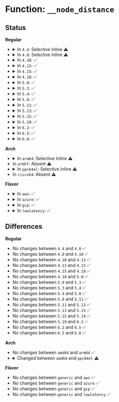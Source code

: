 # Function: <code>__node_distance</code>

## Status
<b>Regular</b>
<ul>
<li>
<details>
<summary>In <code>4.4</code>: Selective Inline ⚠️</summary>

```c
int __node_distance(int from, int to);
```

**Collision:** Unique Global

**Inline:** Selective

**Transformation:** False

**Instances:**

```
In arch/x86/mm/numa.c (ffffffff81074a70)
Location: arch/x86/mm/numa.c:429
Inline: True
Inline callers:
  - arch/x86/mm/numa.c:init_cpu_to_node
Direct callers:
  - kernel/sched/core.c:sched_domains_numa_masks_update
  - kernel/sched/core.c:find_numa_distance
  - kernel/sched/core.c:sched_init_smp
  - kernel/sched/core.c:sched_init_smp
  - kernel/sched/core.c:sched_init_smp
  - kernel/sched/core.c:sched_init_smp
  - kernel/sched/core.c:sched_init_smp
  - kernel/sched/core.c:sched_init_smp
  - kernel/sched/core.c:sched_init_smp
  - kernel/sched/fair.c:task_numa_migrate
  - kernel/sched/fair.c:task_numa_migrate
  - kernel/sched/fair.c:task_numa_fault
  - mm/page_alloc.c:build_zonelists
  - mm/page_alloc.c:build_zonelists
  - mm/page_alloc.c:build_zonelists
  - mm/page_alloc.c:get_page_from_freelist
  - mm/huge_memory.c:khugepaged
  - drivers/acpi/numa.c:acpi_map_pxm_to_online_node
  - drivers/base/node.c:node_read_distance
```
**Symbols:**

```
ffffffff81074a70-ffffffff81074aad: __node_distance (STB_GLOBAL)
```
</details>
</li>
<li>
<details>
<summary>In <code>4.8</code>: Selective Inline ⚠️</summary>

```c
int __node_distance(int from, int to);
```

**Collision:** Unique Global

**Inline:** Selective

**Transformation:** False

**Instances:**

```
In arch/x86/mm/numa.c (ffffffff81fa0e54)
Location: arch/x86/mm/numa.c:428
Inline: True
Inline callers:
  - arch/x86/mm/numa.c:init_cpu_to_node
Direct callers:
  - kernel/sched/core.c:sched_init_smp
  - kernel/sched/core.c:sched_init_smp
  - kernel/sched/core.c:sched_init_smp
  - kernel/sched/core.c:sched_init_smp
  - kernel/sched/core.c:sched_init_smp
  - kernel/sched/core.c:sched_init_smp
  - kernel/sched/core.c:sched_init_smp
  - kernel/sched/core.c:sched_cpu_activate
  - kernel/sched/core.c:find_numa_distance
  - kernel/sched/fair.c:task_numa_fault
  - kernel/sched/fair.c:task_numa_migrate
  - kernel/sched/fair.c:task_numa_migrate
  - mm/page_alloc.c:build_zonelists
  - mm/page_alloc.c:build_zonelists
  - mm/page_alloc.c:build_zonelists
  - mm/page_alloc.c:get_page_from_freelist
  - drivers/acpi/numa.c:acpi_map_pxm_to_online_node
  - drivers/base/node.c:node_read_distance
```
**Symbols:**

```
ffffffff81076070-ffffffff810760ac: __node_distance (STB_GLOBAL)
```
</details>
</li>
<li>
<details>
<summary>In <code>4.10</code>: ✅</summary>

```c
int __node_distance(int from, int to);
```

**Collision:** Unique Global

**Inline:** No

**Transformation:** False

**Instances:**

```
In arch/x86/mm/numa.c (ffffffff81079c60)
Location: arch/x86/mm/numa.c:428
Inline: False
Direct callers:
  - kernel/sched/core.c:sched_init_smp
  - kernel/sched/core.c:sched_init_smp
  - kernel/sched/core.c:sched_init_smp
  - kernel/sched/core.c:sched_init_smp
  - kernel/sched/core.c:sched_init_smp
  - kernel/sched/core.c:sched_init_smp
  - kernel/sched/core.c:sched_init_smp
  - kernel/sched/core.c:sched_cpu_activate
  - kernel/sched/core.c:find_numa_distance
  - kernel/sched/fair.c:preferred_group_nid
  - kernel/sched/fair.c:task_numa_migrate
  - kernel/sched/fair.c:task_numa_migrate
  - mm/page_alloc.c:build_zonelists
  - mm/page_alloc.c:build_zonelists
  - mm/page_alloc.c:build_zonelists
  - mm/page_alloc.c:get_page_from_freelist
  - drivers/acpi/numa.c:acpi_map_pxm_to_online_node
  - drivers/base/node.c:node_read_distance
```
**Symbols:**

```
ffffffff81079c60-ffffffff81079c9c: __node_distance (STB_GLOBAL)
```
</details>
</li>
<li>
<details>
<summary>In <code>4.13</code>: ✅</summary>

```c
int __node_distance(int from, int to);
```

**Collision:** Unique Global

**Inline:** No

**Transformation:** False

**Instances:**

```
In arch/x86/mm/numa.c (ffffffff81078510)
Location: arch/x86/mm/numa.c:428
Inline: False
Direct callers:
  - kernel/sched/fair.c:preferred_group_nid
  - kernel/sched/fair.c:task_numa_migrate
  - kernel/sched/fair.c:task_numa_migrate
  - kernel/sched/topology.c:sched_domains_numa_masks_set
  - kernel/sched/topology.c:sched_init_numa
  - kernel/sched/topology.c:sched_init_numa
  - kernel/sched/topology.c:sched_init_numa
  - kernel/sched/topology.c:sched_init_numa
  - kernel/sched/topology.c:sched_init_numa
  - kernel/sched/topology.c:sched_init_numa
  - kernel/sched/topology.c:sched_init_numa
  - mm/page_alloc.c:build_zonelists
  - mm/page_alloc.c:build_zonelists
  - mm/page_alloc.c:build_zonelists
  - mm/page_alloc.c:get_page_from_freelist
  - drivers/acpi/numa.c:acpi_map_pxm_to_online_node
  - drivers/base/node.c:node_read_distance
```
**Symbols:**

```
ffffffff81078510-ffffffff8107854c: __node_distance (STB_GLOBAL)
```
</details>
</li>
<li>
<details>
<summary>In <code>4.15</code>: ✅</summary>

```c
int __node_distance(int from, int to);
```

**Collision:** Unique Global

**Inline:** No

**Transformation:** False

**Instances:**

```
In arch/x86/mm/numa.c (ffffffff8107e850)
Location: arch/x86/mm/numa.c:428
Inline: False
Direct callers:
  - kernel/sched/fair.c:preferred_group_nid
  - kernel/sched/fair.c:task_numa_migrate
  - kernel/sched/fair.c:task_numa_migrate
  - kernel/sched/topology.c:sched_domains_numa_masks_set
  - kernel/sched/topology.c:sched_init_numa
  - kernel/sched/topology.c:sched_init_numa
  - kernel/sched/topology.c:sched_init_numa
  - kernel/sched/topology.c:sched_init_numa
  - kernel/sched/topology.c:sched_init_numa
  - kernel/sched/topology.c:sched_init_numa
  - kernel/sched/topology.c:sched_init_numa
  - mm/page_alloc.c:build_zonelists
  - mm/page_alloc.c:build_zonelists
  - mm/page_alloc.c:build_zonelists
  - mm/page_alloc.c:get_page_from_freelist
  - drivers/acpi/numa.c:acpi_map_pxm_to_online_node
  - drivers/base/node.c:node_read_distance
```
**Symbols:**

```
ffffffff8107e850-ffffffff8107e88c: __node_distance (STB_GLOBAL)
```
</details>
</li>
<li>
<details>
<summary>In <code>4.18</code>: ✅</summary>

```c
int __node_distance(int from, int to);
```

**Collision:** Unique Global

**Inline:** No

**Transformation:** False

**Instances:**

```
In arch/x86/mm/numa.c (ffffffff81081990)
Location: arch/x86/mm/numa.c:428
Inline: False
Direct callers:
  - kernel/sched/fair.c:preferred_group_nid
  - kernel/sched/fair.c:task_numa_migrate
  - kernel/sched/fair.c:task_numa_migrate
  - kernel/sched/topology.c:sched_domains_numa_masks_set
  - kernel/sched/topology.c:sched_init_numa
  - kernel/sched/topology.c:sched_init_numa
  - kernel/sched/topology.c:sched_init_numa
  - kernel/sched/topology.c:sched_init_numa
  - kernel/sched/topology.c:sched_init_numa
  - kernel/sched/topology.c:sched_init_numa
  - kernel/sched/topology.c:sched_init_numa
  - mm/page_alloc.c:build_zonelists
  - mm/page_alloc.c:build_zonelists
  - mm/page_alloc.c:build_zonelists
  - mm/page_alloc.c:get_page_from_freelist
  - mm/sparse-vmemmap.c:vmemmap_verify
  - drivers/acpi/numa.c:acpi_map_pxm_to_online_node
  - drivers/base/node.c:node_read_distance
```
**Symbols:**

```
ffffffff81081990-ffffffff810819cc: __node_distance (STB_GLOBAL)
```
</details>
</li>
<li>
<details>
<summary>In <code>5.0</code>: ✅</summary>

```c
int __node_distance(int from, int to);
```

**Collision:** Unique Global

**Inline:** No

**Transformation:** False

**Instances:**

```
In arch/x86/mm/numa.c (ffffffff810885a0)
Location: arch/x86/mm/numa.c:427
Inline: False
Direct callers:
  - kernel/sched/fair.c:task_numa_fault
  - kernel/sched/fair.c:task_numa_fault
  - kernel/sched/fair.c:preferred_group_nid
  - kernel/sched/topology.c:sched_domains_numa_masks_set
  - kernel/sched/topology.c:sched_init_numa
  - kernel/sched/topology.c:sched_init_numa
  - kernel/sched/topology.c:sched_init_numa
  - kernel/sched/topology.c:sched_init_numa
  - kernel/sched/topology.c:sched_init_numa
  - kernel/sched/topology.c:sched_init_numa
  - kernel/sched/topology.c:sched_init_numa
  - mm/page_alloc.c:build_zonelists
  - mm/page_alloc.c:build_zonelists
  - mm/page_alloc.c:build_zonelists
  - mm/page_alloc.c:get_page_from_freelist
  - mm/sparse-vmemmap.c:vmemmap_verify
  - drivers/acpi/numa.c:acpi_map_pxm_to_online_node
  - drivers/base/node.c:node_read_distance
```
**Symbols:**

```
ffffffff810885a0-ffffffff810885dc: __node_distance (STB_GLOBAL)
```
</details>
</li>
<li>
<details>
<summary>In <code>5.3</code>: ✅</summary>

```c
int __node_distance(int from, int to);
```

**Collision:** Unique Global

**Inline:** No

**Transformation:** False

**Instances:**

```
In arch/x86/mm/numa.c (ffffffff8108c1e0)
Location: arch/x86/mm/numa.c:424
Inline: False
Direct callers:
  - kernel/sched/fair.c:preferred_group_nid
  - kernel/sched/fair.c:task_numa_migrate
  - kernel/sched/fair.c:task_numa_migrate
  - kernel/sched/topology.c:sched_domains_numa_masks_set
  - kernel/sched/topology.c:sched_init_numa
  - kernel/sched/topology.c:sched_init_numa
  - kernel/sched/topology.c:sched_init_numa
  - kernel/sched/topology.c:sched_init_numa
  - kernel/sched/topology.c:sched_init_numa
  - kernel/sched/topology.c:sched_init_numa
  - kernel/sched/topology.c:sched_init_numa
  - mm/page_alloc.c:build_zonelists
  - mm/page_alloc.c:build_zonelists
  - mm/page_alloc.c:build_zonelists
  - mm/page_alloc.c:get_page_from_freelist
  - mm/sparse-vmemmap.c:vmemmap_verify
  - drivers/acpi/numa.c:acpi_map_pxm_to_online_node
  - drivers/base/node.c:node_read_distance
```
**Symbols:**

```
ffffffff8108c1e0-ffffffff8108c220: __node_distance (STB_GLOBAL)
```
</details>
</li>
<li>
<details>
<summary>In <code>5.4</code>: ✅</summary>

```c
int __node_distance(int from, int to);
```

**Collision:** Unique Global

**Inline:** No

**Transformation:** False

**Instances:**

```
In arch/x86/mm/numa.c (ffffffff8108ce40)
Location: arch/x86/mm/numa.c:424
Inline: False
Direct callers:
  - kernel/sched/fair.c:preferred_group_nid
  - kernel/sched/fair.c:task_numa_migrate
  - kernel/sched/fair.c:task_numa_migrate
  - kernel/sched/topology.c:sched_domains_numa_masks_set
  - kernel/sched/topology.c:sched_init_numa
  - kernel/sched/topology.c:sched_init_numa
  - kernel/sched/topology.c:sched_init_numa
  - kernel/sched/topology.c:sched_init_numa
  - kernel/sched/topology.c:sched_init_numa
  - kernel/sched/topology.c:sched_init_numa
  - kernel/sched/topology.c:sched_init_numa
  - mm/page_alloc.c:build_zonelists
  - mm/page_alloc.c:build_zonelists
  - mm/page_alloc.c:build_zonelists
  - mm/page_alloc.c:get_page_from_freelist
  - mm/sparse-vmemmap.c:vmemmap_verify
  - drivers/acpi/numa.c:acpi_map_pxm_to_online_node
  - drivers/base/node.c:node_read_distance
```
**Symbols:**

```
ffffffff8108ce40-ffffffff8108ce80: __node_distance (STB_GLOBAL)
```
</details>
</li>
<li>
<details>
<summary>In <code>5.8</code>: ✅</summary>

```c
int __node_distance(int from, int to);
```

**Collision:** Unique Global

**Inline:** No

**Transformation:** False

**Instances:**

```
In arch/x86/mm/numa.c (ffffffff810943e0)
Location: arch/x86/mm/numa.c:439
Inline: False
Direct callers:
  - kernel/sched/fair.c:preferred_group_nid
  - kernel/sched/topology.c:sched_domains_numa_masks_set
  - kernel/sched/topology.c:sched_init_numa
  - kernel/sched/topology.c:sched_init_numa
  - kernel/sched/topology.c:sched_init_numa
  - kernel/sched/topology.c:sched_init_numa
  - kernel/sched/topology.c:sched_init_numa
  - kernel/sched/topology.c:init_numa_topology_type
  - kernel/sched/topology.c:init_numa_topology_type
  - kernel/sched/topology.c:init_numa_topology_type
  - mm/page_alloc.c:build_zonelists
  - mm/page_alloc.c:build_zonelists
  - mm/page_alloc.c:find_next_best_node
  - mm/page_alloc.c:get_page_from_freelist
  - mm/sparse-vmemmap.c:vmemmap_verify
  - drivers/base/node.c:node_read_distance
```
**Symbols:**

```
ffffffff810943e0-ffffffff81094420: __node_distance (STB_GLOBAL)
```
</details>
</li>
<li>
<details>
<summary>In <code>5.11</code>: ✅</summary>

```c
int __node_distance(int from, int to);
```

**Collision:** Unique Global

**Inline:** No

**Transformation:** False

**Instances:**

```
In arch/x86/mm/numa.c (ffffffff810937e0)
Location: arch/x86/mm/numa.c:437
Inline: False
Direct callers:
  - kernel/sched/fair.c:preferred_group_nid
  - kernel/sched/topology.c:sched_domains_numa_masks_set
  - kernel/sched/topology.c:sched_init_numa
  - kernel/sched/topology.c:sched_init_numa
  - kernel/sched/topology.c:sched_init_numa
  - kernel/sched/topology.c:sched_init_numa
  - kernel/sched/topology.c:sched_init_numa
  - kernel/sched/topology.c:init_numa_topology_type
  - kernel/sched/topology.c:init_numa_topology_type
  - kernel/sched/topology.c:init_numa_topology_type
  - mm/page_alloc.c:build_zonelists
  - mm/page_alloc.c:build_zonelists
  - mm/page_alloc.c:find_next_best_node
  - mm/page_alloc.c:get_page_from_freelist
  - mm/sparse-vmemmap.c:vmemmap_verify
  - drivers/base/node.c:node_read_distance
```
**Symbols:**

```
ffffffff810937e0-ffffffff81093820: __node_distance (STB_GLOBAL)
```
</details>
</li>
<li>
<details>
<summary>In <code>5.13</code>: ✅</summary>

```c
int __node_distance(int from, int to);
```

**Collision:** Unique Global

**Inline:** No

**Transformation:** False

**Instances:**

```
In arch/x86/mm/numa.c (ffffffff810941a0)
Location: arch/x86/mm/numa.c:443
Inline: False
Direct callers:
  - kernel/sched/fair.c:preferred_group_nid
  - kernel/sched/topology.c:sched_domains_numa_masks_set
  - kernel/sched/topology.c:sched_init_numa
  - kernel/sched/topology.c:sched_init_numa
  - kernel/sched/topology.c:sched_init_numa
  - kernel/sched/topology.c:sched_init_numa
  - kernel/sched/topology.c:init_numa_topology_type
  - kernel/sched/topology.c:init_numa_topology_type
  - kernel/sched/topology.c:init_numa_topology_type
  - kernel/sched/topology.c:find_numa_distance
  - mm/page_alloc.c:build_zonelists
  - mm/page_alloc.c:build_zonelists
  - mm/page_alloc.c:find_next_best_node
  - mm/page_alloc.c:get_page_from_freelist
  - mm/sparse-vmemmap.c:vmemmap_verify
  - drivers/base/node.c:node_read_distance
```
**Symbols:**

```
ffffffff810941a0-ffffffff810941df: __node_distance (STB_GLOBAL)
```
</details>
</li>
<li>
<details>
<summary>In <code>5.15</code>: ✅</summary>

```c
int __node_distance(int from, int to);
```

**Collision:** Unique Global

**Inline:** No

**Transformation:** False

**Instances:**

```
In arch/x86/mm/numa.c (ffffffff810a3fd0)
Location: arch/x86/mm/numa.c:442
Inline: False
Direct callers:
  - kernel/sched/fair.c:preferred_group_nid
  - kernel/sched/topology.c:sched_domains_numa_masks_set
  - kernel/sched/topology.c:sched_domains_numa_masks_set
  - kernel/sched/topology.c:sched_init_numa
  - kernel/sched/topology.c:sched_init_numa
  - kernel/sched/topology.c:sched_init_numa
  - kernel/sched/topology.c:sched_init_numa
  - kernel/sched/topology.c:init_numa_topology_type
  - kernel/sched/topology.c:init_numa_topology_type
  - kernel/sched/topology.c:init_numa_topology_type
  - kernel/sched/topology.c:find_numa_distance
  - mm/page_alloc.c:build_zonelists
  - mm/page_alloc.c:build_zonelists
  - mm/page_alloc.c:find_next_best_node
  - mm/page_alloc.c:get_page_from_freelist
  - mm/sparse-vmemmap.c:vmemmap_verify
  - drivers/base/node.c:node_read_distance
```
**Symbols:**

```
ffffffff810a3fd0-ffffffff810a400f: __node_distance (STB_GLOBAL)
```
</details>
</li>
<li>
<details>
<summary>In <code>5.19</code>: ✅</summary>

```c
int __node_distance(int from, int to);
```

**Collision:** Unique Global

**Inline:** No

**Transformation:** False

**Instances:**

```
In arch/x86/mm/numa.c (ffffffff810b86f0)
Location: arch/x86/mm/numa.c:442
Inline: False
Direct callers:
  - kernel/sched/fair.c:can_migrate_task
  - kernel/sched/fair.c:task_numa_placement
  - kernel/sched/fair.c:preferred_group_nid
  - kernel/sched/build_utility.c:sched_domains_numa_masks_set
  - kernel/sched/build_utility.c:sched_init_numa
  - kernel/sched/build_utility.c:sched_init_numa
  - kernel/sched/build_utility.c:sched_init_numa
  - kernel/sched/build_utility.c:sched_init_numa
  - kernel/sched/build_utility.c:init_numa_topology_type
  - kernel/sched/build_utility.c:init_numa_topology_type
  - kernel/sched/build_utility.c:init_numa_topology_type
  - kernel/sched/build_utility.c:find_numa_distance
  - mm/page_alloc.c:build_zonelists
  - mm/page_alloc.c:build_zonelists
  - mm/page_alloc.c:find_next_best_node
  - mm/page_alloc.c:get_page_from_freelist
  - mm/sparse-vmemmap.c:vmemmap_verify
  - mm/migrate.c:__set_migration_target_nodes
  - mm/migrate.c:__set_migration_target_nodes
  - mm/khugepaged.c:khugepaged_scan_abort
  - drivers/base/node.c:node_read_distance
```
**Symbols:**

```
ffffffff810b86f0-ffffffff810b8743: __node_distance (STB_GLOBAL)
```
</details>
</li>
<li>
<details>
<summary>In <code>6.2</code>: ✅</summary>

```c
int __node_distance(int from, int to);
```

**Collision:** Unique Global

**Inline:** No

**Transformation:** False

**Instances:**

```
In arch/x86/mm/numa.c (ffffffff810d3f30)
Location: arch/x86/mm/numa.c:442
Inline: False
Direct callers:
  - kernel/sched/fair.c:can_migrate_task
  - kernel/sched/fair.c:task_numa_placement
  - kernel/sched/fair.c:preferred_group_nid
  - kernel/sched/build_utility.c:sched_domains_numa_masks_set
  - kernel/sched/build_utility.c:sched_init_numa
  - kernel/sched/build_utility.c:sched_init_numa
  - kernel/sched/build_utility.c:sched_init_numa
  - kernel/sched/build_utility.c:sched_init_numa
  - kernel/sched/build_utility.c:init_numa_topology_type
  - kernel/sched/build_utility.c:init_numa_topology_type
  - kernel/sched/build_utility.c:init_numa_topology_type
  - kernel/sched/build_utility.c:find_numa_distance
  - mm/page_alloc.c:build_zonelists
  - mm/page_alloc.c:build_zonelists
  - mm/page_alloc.c:find_next_best_node
  - mm/page_alloc.c:get_page_from_freelist
  - mm/sparse-vmemmap.c:vmemmap_verify
  - mm/memory-tiers.c:establish_demotion_targets
  - mm/khugepaged.c:hpage_collapse_scan_abort
  - drivers/base/node.c:node_read_distance
```
**Symbols:**

```
ffffffff810d3f30-ffffffff810d3f83: __node_distance (STB_GLOBAL)
```
</details>
</li>
<li>
<details>
<summary>In <code>6.5</code>: ✅</summary>

```c
int __node_distance(int from, int to);
```

**Collision:** Unique Global

**Inline:** No

**Transformation:** False

**Instances:**

```
In arch/x86/mm/numa.c (ffffffff810d7310)
Location: arch/x86/mm/numa.c:442
Inline: False
Direct callers:
  - kernel/sched/fair.c:can_migrate_task
  - kernel/sched/fair.c:task_numa_placement
  - kernel/sched/fair.c:preferred_group_nid
  - kernel/sched/build_utility.c:sched_domains_numa_masks_set
  - kernel/sched/build_utility.c:sched_init_numa
  - kernel/sched/build_utility.c:sched_init_numa
  - kernel/sched/build_utility.c:sched_init_numa
  - kernel/sched/build_utility.c:sched_init_numa
  - kernel/sched/build_utility.c:init_numa_topology_type
  - kernel/sched/build_utility.c:init_numa_topology_type
  - kernel/sched/build_utility.c:init_numa_topology_type
  - kernel/sched/build_utility.c:find_numa_distance
  - mm/page_alloc.c:build_zonelists
  - mm/page_alloc.c:build_zonelists
  - mm/page_alloc.c:find_next_best_node
  - mm/page_alloc.c:get_page_from_freelist
  - mm/sparse-vmemmap.c:vmemmap_verify
  - mm/memory-tiers.c:establish_demotion_targets
  - mm/khugepaged.c:hpage_collapse_scan_abort
  - drivers/base/node.c:node_read_distance
```
**Symbols:**

```
ffffffff810d7310-ffffffff810d7363: __node_distance (STB_GLOBAL)
```
</details>
</li>
<li>
<details>
<summary>In <code>6.8</code>: ✅</summary>

```c
int __node_distance(int from, int to);
```

**Collision:** Unique Global

**Inline:** No

**Transformation:** False

**Instances:**

```
In arch/x86/mm/numa.c (ffffffff810dfb90)
Location: arch/x86/mm/numa.c:444
Inline: False
Direct callers:
  - kernel/sched/fair.c:can_migrate_task
  - kernel/sched/fair.c:preferred_group_nid
  - kernel/sched/build_utility.c:sched_domains_numa_masks_set
  - kernel/sched/build_utility.c:sched_init_numa
  - kernel/sched/build_utility.c:sched_init_numa
  - kernel/sched/build_utility.c:sched_init_numa
  - kernel/sched/build_utility.c:sched_init_numa
  - kernel/sched/build_utility.c:init_numa_topology_type
  - kernel/sched/build_utility.c:init_numa_topology_type
  - kernel/sched/build_utility.c:init_numa_topology_type
  - kernel/sched/build_utility.c:find_numa_distance
  - mm/page_alloc.c:build_zonelists
  - mm/page_alloc.c:build_zonelists
  - mm/page_alloc.c:find_next_best_node
  - mm/page_alloc.c:get_page_from_freelist
  - mm/sparse-vmemmap.c:vmemmap_verify
  - mm/memory-tiers.c:establish_demotion_targets
  - mm/khugepaged.c:hpage_collapse_scan_abort
  - drivers/base/node.c:node_read_distance
```
**Symbols:**

```
ffffffff810dfb90-ffffffff810dfbe3: __node_distance (STB_GLOBAL)
```
</details>
</li>
</ul>
<b>Arch</b>
<ul>
<li>
<details>
<summary>In <code>arm64</code>: Selective Inline ⚠️</summary>

```c
int __node_distance(int from, int to);
```

**Collision:** Unique Global

**Inline:** Selective

**Transformation:** False

**Instances:**

```
In arch/arm64/mm/numa.c (ffff800011438880)
Location: arch/arm64/mm/numa.c:339
Inline: True
Inline callers:
  - arch/arm64/mm/numa.c:pcpu_cpu_distance
Direct callers:
  - kernel/sched/fair.c:task_numa_placement
  - kernel/sched/fair.c:task_numa_migrate
  - kernel/sched/fair.c:task_numa_migrate
  - kernel/sched/topology.c:sched_domains_numa_masks_set
  - kernel/sched/topology.c:sched_init_numa
  - kernel/sched/topology.c:sched_init_numa
  - kernel/sched/topology.c:sched_init_numa
  - kernel/sched/topology.c:sched_init_numa
  - kernel/sched/topology.c:sched_init_numa
  - kernel/sched/topology.c:sched_init_numa
  - kernel/sched/topology.c:sched_init_numa
  - mm/page_alloc.c:build_zonelists
  - mm/page_alloc.c:build_zonelists
  - mm/page_alloc.c:build_zonelists
  - mm/page_alloc.c:get_page_from_freelist
  - mm/sparse-vmemmap.c:vmemmap_verify
  - drivers/acpi/numa.c:acpi_map_pxm_to_online_node
  - drivers/base/node.c:node_read_distance
```
**Symbols:**

```
ffff8000100b2078-ffff8000100b20e4: __node_distance (STB_GLOBAL)
```
</details>
</li>
<li>
In <code>armhf</code>: Absent ⚠️
</li>
<li>
<details>
<summary>In <code>ppc64el</code>: Selective Inline ⚠️</summary>

```c
int __node_distance(int a, int b);
```

**Collision:** Unique Global

**Inline:** Selective

**Transformation:** False

**Instances:**

```
In arch/powerpc/mm/numa.c (c0000000000a1660)
Location: arch/powerpc/mm/numa.c:188
Inline: True
Direct callers:
  - kernel/sched/fair.c:task_numa_placement
  - kernel/sched/fair.c:task_numa_migrate
  - kernel/sched/fair.c:task_numa_migrate
  - kernel/sched/topology.c:sched_domains_numa_masks_set
  - kernel/sched/topology.c:sched_init_numa
  - kernel/sched/topology.c:sched_init_numa
  - kernel/sched/topology.c:sched_init_numa
  - kernel/sched/topology.c:sched_init_numa
  - kernel/sched/topology.c:sched_init_numa
  - kernel/sched/topology.c:sched_init_numa
  - kernel/sched/topology.c:sched_init_numa
  - mm/page_alloc.c:build_zonelists
  - mm/page_alloc.c:build_zonelists
  - mm/page_alloc.c:build_zonelists
  - mm/page_alloc.c:get_page_from_freelist
  - mm/sparse-vmemmap.c:vmemmap_verify
  - drivers/base/node.c:node_read_distance
```
**Symbols:**

```
c0000000000a1660-c0000000000a170c: __node_distance (STB_GLOBAL)
```
</details>
</li>
<li>
In <code>riscv64</code>: Absent ⚠️
</li>
</ul>
<b>Flavor</b>
<ul>
<li>
<details>
<summary>In <code>aws</code>: ✅</summary>

```c
int __node_distance(int from, int to);
```

**Collision:** Unique Global

**Inline:** No

**Transformation:** False

**Instances:**

```
In arch/x86/mm/numa.c (ffffffff8108be00)
Location: arch/x86/mm/numa.c:424
Inline: False
Direct callers:
  - kernel/sched/fair.c:preferred_group_nid
  - kernel/sched/fair.c:task_numa_migrate
  - kernel/sched/fair.c:task_numa_migrate
  - kernel/sched/topology.c:sched_domains_numa_masks_set
  - kernel/sched/topology.c:sched_init_numa
  - kernel/sched/topology.c:sched_init_numa
  - kernel/sched/topology.c:sched_init_numa
  - kernel/sched/topology.c:sched_init_numa
  - kernel/sched/topology.c:sched_init_numa
  - kernel/sched/topology.c:sched_init_numa
  - kernel/sched/topology.c:sched_init_numa
  - mm/page_alloc.c:build_zonelists
  - mm/page_alloc.c:build_zonelists
  - mm/page_alloc.c:build_zonelists
  - mm/page_alloc.c:get_page_from_freelist
  - mm/sparse-vmemmap.c:vmemmap_verify
  - drivers/acpi/numa.c:acpi_map_pxm_to_online_node
  - drivers/base/node.c:node_read_distance
  - drivers/nvme/host/multipath.c:__nvme_find_path
```
**Symbols:**

```
ffffffff8108be00-ffffffff8108be40: __node_distance (STB_GLOBAL)
```
</details>
</li>
<li>
<details>
<summary>In <code>azure</code>: ✅</summary>

```c
int __node_distance(int from, int to);
```

**Collision:** Unique Global

**Inline:** No

**Transformation:** False

**Instances:**

```
In arch/x86/mm/numa.c (ffffffff8107a930)
Location: arch/x86/mm/numa.c:424
Inline: False
Direct callers:
  - kernel/sched/fair.c:preferred_group_nid
  - kernel/sched/fair.c:task_numa_migrate
  - kernel/sched/fair.c:task_numa_migrate
  - kernel/sched/topology.c:sched_domains_numa_masks_set
  - kernel/sched/topology.c:sched_init_numa
  - kernel/sched/topology.c:sched_init_numa
  - kernel/sched/topology.c:sched_init_numa
  - kernel/sched/topology.c:sched_init_numa
  - kernel/sched/topology.c:sched_init_numa
  - kernel/sched/topology.c:sched_init_numa
  - kernel/sched/topology.c:sched_init_numa
  - mm/page_alloc.c:build_zonelists
  - mm/page_alloc.c:build_zonelists
  - mm/page_alloc.c:build_zonelists
  - mm/page_alloc.c:get_page_from_freelist
  - mm/sparse-vmemmap.c:vmemmap_verify
  - drivers/acpi/numa.c:acpi_map_pxm_to_online_node
  - drivers/base/node.c:node_read_distance
  - drivers/nvme/host/multipath.c:__nvme_find_path
```
**Symbols:**

```
ffffffff8107a930-ffffffff8107a970: __node_distance (STB_GLOBAL)
```
</details>
</li>
<li>
<details>
<summary>In <code>gcp</code>: ✅</summary>

```c
int __node_distance(int from, int to);
```

**Collision:** Unique Global

**Inline:** No

**Transformation:** False

**Instances:**

```
In arch/x86/mm/numa.c (ffffffff8108bdb0)
Location: arch/x86/mm/numa.c:424
Inline: False
Direct callers:
  - kernel/sched/fair.c:preferred_group_nid
  - kernel/sched/fair.c:task_numa_migrate
  - kernel/sched/fair.c:task_numa_migrate
  - kernel/sched/topology.c:sched_domains_numa_masks_set
  - kernel/sched/topology.c:sched_init_numa
  - kernel/sched/topology.c:sched_init_numa
  - kernel/sched/topology.c:sched_init_numa
  - kernel/sched/topology.c:sched_init_numa
  - kernel/sched/topology.c:sched_init_numa
  - kernel/sched/topology.c:sched_init_numa
  - kernel/sched/topology.c:sched_init_numa
  - mm/page_alloc.c:build_zonelists
  - mm/page_alloc.c:build_zonelists
  - mm/page_alloc.c:build_zonelists
  - mm/page_alloc.c:get_page_from_freelist
  - mm/sparse-vmemmap.c:vmemmap_verify
  - drivers/acpi/numa.c:acpi_map_pxm_to_online_node
  - drivers/base/node.c:node_read_distance
```
**Symbols:**

```
ffffffff8108bdb0-ffffffff8108bdf0: __node_distance (STB_GLOBAL)
```
</details>
</li>
<li>
<details>
<summary>In <code>lowlatency</code>: ✅</summary>

```c
int __node_distance(int from, int to);
```

**Collision:** Unique Global

**Inline:** No

**Transformation:** False

**Instances:**

```
In arch/x86/mm/numa.c (ffffffff8108e110)
Location: arch/x86/mm/numa.c:424
Inline: False
Direct callers:
  - kernel/sched/fair.c:preferred_group_nid
  - kernel/sched/fair.c:task_numa_migrate
  - kernel/sched/fair.c:task_numa_migrate
  - kernel/sched/topology.c:sched_domains_numa_masks_set
  - kernel/sched/topology.c:sched_init_numa
  - kernel/sched/topology.c:sched_init_numa
  - kernel/sched/topology.c:sched_init_numa
  - kernel/sched/topology.c:sched_init_numa
  - kernel/sched/topology.c:sched_init_numa
  - kernel/sched/topology.c:sched_init_numa
  - kernel/sched/topology.c:sched_init_numa
  - mm/page_alloc.c:build_zonelists
  - mm/page_alloc.c:build_zonelists
  - mm/page_alloc.c:build_zonelists
  - mm/page_alloc.c:get_page_from_freelist
  - mm/sparse-vmemmap.c:vmemmap_verify
  - drivers/acpi/numa.c:acpi_map_pxm_to_online_node
  - drivers/base/node.c:node_read_distance
```
**Symbols:**

```
ffffffff8108e110-ffffffff8108e150: __node_distance (STB_GLOBAL)
```
</details>
</li>
</ul>

## Differences
<b>Regular</b>
<ul>
<li>
No changes between <code>4.4</code> and <code>4.8</code> ✅
</li>
<li>
No changes between <code>4.8</code> and <code>4.10</code> ✅
</li>
<li>
No changes between <code>4.10</code> and <code>4.13</code> ✅
</li>
<li>
No changes between <code>4.13</code> and <code>4.15</code> ✅
</li>
<li>
No changes between <code>4.15</code> and <code>4.18</code> ✅
</li>
<li>
No changes between <code>4.18</code> and <code>5.0</code> ✅
</li>
<li>
No changes between <code>5.0</code> and <code>5.3</code> ✅
</li>
<li>
No changes between <code>5.3</code> and <code>5.4</code> ✅
</li>
<li>
No changes between <code>5.4</code> and <code>5.8</code> ✅
</li>
<li>
No changes between <code>5.8</code> and <code>5.11</code> ✅
</li>
<li>
No changes between <code>5.11</code> and <code>5.13</code> ✅
</li>
<li>
No changes between <code>5.13</code> and <code>5.15</code> ✅
</li>
<li>
No changes between <code>5.15</code> and <code>5.19</code> ✅
</li>
<li>
No changes between <code>5.19</code> and <code>6.2</code> ✅
</li>
<li>
No changes between <code>6.2</code> and <code>6.5</code> ✅
</li>
<li>
No changes between <code>6.5</code> and <code>6.8</code> ✅
</li>
</ul>
<b>Arch</b>
<ul>
<li>
No changes between <code>amd64</code> and <code>arm64</code> ✅
</li>
<li>
<details>
<summary>Changed between <code>amd64</code> and <code>ppc64el</code> ⚠️</summary>
<ul>
<li>
<b>Param added. </b>
<code>int a</code>
</li>
<li>
<b>Param added. </b>
<code>int b</code>
</li>
<li>
<b>Param removed. </b>
<code>int from</code>
</li>
<li>
<b>Param removed. </b>
<code>int to</code>
</li>
</ul>
</details>
</li>
</ul>
<b>Flavor</b>
<ul>
<li>
No changes between <code>generic</code> and <code>aws</code> ✅
</li>
<li>
No changes between <code>generic</code> and <code>azure</code> ✅
</li>
<li>
No changes between <code>generic</code> and <code>gcp</code> ✅
</li>
<li>
No changes between <code>generic</code> and <code>lowlatency</code> ✅
</li>
</ul>
